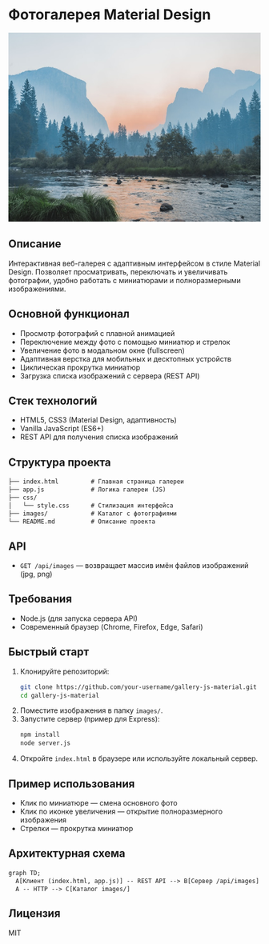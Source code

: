 # Фотогалерея Material Design

![Превью галереи](images/photo1.jpg)

## Описание
Интерактивная веб-галерея с адаптивным интерфейсом в стиле Material Design. Позволяет просматривать, переключать и увеличивать фотографии, удобно работать с миниатюрами и полноразмерными изображениями.

## Основной функционал
- Просмотр фотографий с плавной анимацией
- Переключение между фото с помощью миниатюр и стрелок
- Увеличение фото в модальном окне (fullscreen)
- Адаптивная верстка для мобильных и десктопных устройств
- Циклическая прокрутка миниатюр
- Загрузка списка изображений с сервера (REST API)

## Стек технологий
- HTML5, CSS3 (Material Design, адаптивность)
- Vanilla JavaScript (ES6+)
- REST API для получения списка изображений

## Структура проекта
```
├── index.html         # Главная страница галереи
├── app.js             # Логика галереи (JS)
├── css/
│   └── style.css      # Стилизация интерфейса
├── images/            # Каталог с фотографиями
└── README.md          # Описание проекта
```

## API
- `GET /api/images` — возвращает массив имён файлов изображений (jpg, png)

## Требования
- Node.js (для запуска сервера API)
- Современный браузер (Chrome, Firefox, Edge, Safari)

## Быстрый старт
1. Клонируйте репозиторий:
   ```sh
   git clone https://github.com/your-username/gallery-js-material.git
   cd gallery-js-material
   ```
2. Поместите изображения в папку `images/`.
3. Запустите сервер (пример для Express):
   ```sh
   npm install
   node server.js
   ```
4. Откройте `index.html` в браузере или используйте локальный сервер.

## Пример использования
- Клик по миниатюре — смена основного фото
- Клик по иконке увеличения — открытие полноразмерного изображения
- Стрелки — прокрутка миниатюр

## Архитектурная схема
```mermaid
graph TD;
  A[Клиент (index.html, app.js)] -- REST API --> B[Сервер /api/images]
  A -- HTTP --> C[Каталог images/]
```

## Лицензия
MIT